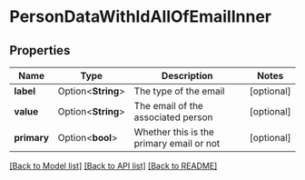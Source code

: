 # PersonDataWithIdAllOfEmailInner

## Properties

Name | Type | Description | Notes
------------ | ------------- | ------------- | -------------
**label** | Option<**String**> | The type of the email | [optional]
**value** | Option<**String**> | The email of the associated person | [optional]
**primary** | Option<**bool**> | Whether this is the primary email or not | [optional]

[[Back to Model list]](../README.md#documentation-for-models) [[Back to API list]](../README.md#documentation-for-api-endpoints) [[Back to README]](../README.md)


